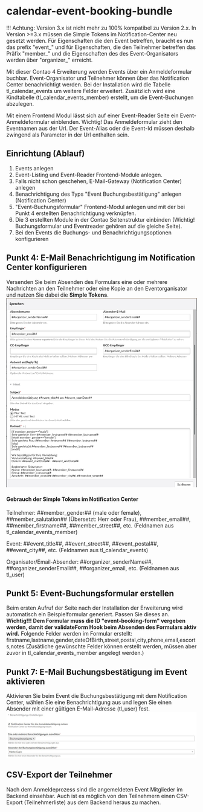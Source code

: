 # calendar-event-booking-bundle
!!! Achtung: Version 3.x ist nicht mehr zu 100% kompatibel zu Version 2.x. In Version >=3.x müssen die Simple Tokens im Notification-Center neu gesetzt werden. Für Eigenschaften die den Event betreffen, braucht es nun das prefix "event_" und für Eigenschaften, die den Teilnehmer betreffen das Präfix "member_" und die Eigenschaften des des Event-Organisators werden über "organizer_" erreicht.

Mit dieser Contao 4 Erweiterung werden Events über ein Anmeldeformular buchbar. Event-Organisator und Teilnehmer können über das Notification Center benachrichtigt werden. Bei der Installation wird die Tabelle tl_calendar_events um weitere Felder erweitert. Zusätzlich wird eine Kindtabelle (tl_calendar_events_member) erstellt, um die Event-Buchungen abzulegen.

Mit einem Frontend Modul lässt sich auf einer Event-Reader Seite ein Event-Anmeldeformular einblenden. 
Wichtig! Das Anmeldeformular zieht den Eventnamen aus der Url. Der Event-Alias oder die Event-Id müssen deshalb zwingend als Parameter in der Url enthalten sein.


## Einrichtung (Ablauf)
1. Events anlegen
2. Event-Listing und Event-Reader Frontend-Module anlegen.
3. Falls nicht schon geschehen, E-Mail-Gateway (Notification Center) anlegen
4. Benachrichtigung des Typs "Event Buchungsbestätigung" anlegen (Notification Center)
5. "Event-Buchungsformular" Frontend-Modul anlegen und mit der bei Punkt 4 erstellten Benachrichtigung verknüpfen.
6. Die 3 erstellten Module in der Contao Seitenstruktur einbinden (Wichtig! Buchungsformular und Eventreader gehören auf die gleiche Seite). 
7. Bei den Events die Buchungs- und Benachrichtigungsoptionen konfigurieren


## Punkt 4: E-Mail Benachrichtigung im Notification Center konfigurieren
Versenden Sie beim Absenden des Formulars eine oder mehrere Nachrichten an den Teilnehmer oder eine Kopie an den Eventorganisator und nutzen Sie dabei die **Simple Tokens**.
![Notification Center](doc/notification_center.jpg?raw=true)

#### Gebrauch der Simple Tokens im Notification Center
Teilnehmer:  ##member_gender## (male oder female), ##member_salutation## (Übersetzt: Herr oder Frau), ##member_email##, ##member_firstname##, ##member_street##, etc. (Feldnamen aus tl_calendar_events_member)

Event: ##event_title##, ##event_street##, ##event_postal##, ##event_city##, etc. (Feldnamen aus tl_calendar_events)

Organisator/Email-Absender: ##organizer_senderName##, ##organizer_senderEmail##, ##organizer_email, etc. (Feldnamen aus tl_user)


## Punkt 5: Event-Buchungsformular erstellen
Beim ersten Aufruf der Seite nach der Installation der Erweiterung wird automatisch ein Beispielformular generiert. Passen Sie dieses an.  
**Wichtig!!! Dem Formular muss die ID "event-booking-form" vergeben werden, damit der validateForm Hook beim Absenden des Formulars aktiv wird.** 
Folgende Felder werden im Formular erstellt:
firstname,lastname,gender,dateOfBirth,street,postal,city,phone,email,escorts,notes
(Zusätliche gewünschte Felder können erstellt werden, müssen aber zuvor in tl_calendar_events_member angelegt werden.)


## Punkt 7: E-Mail Buchungsbestätigung im Event aktivieren
Aktivieren Sie beim Event die Buchungsbestätigung mit dem Notification Center, wählen Sie eine Benachrichtigung aus und legen Sie einen Absender mit einer gültigen E-Mail-Adresse (tl_user) fest.
![Benachrichtigung im Event aktivieren](doc/benachrichtigung-aktivieren.jpg?raw=true)


## CSV-Export der Teilnehmer
Nach dem Anmeldeprozess sind die angemeldeten Event Mitglieder im Backend einsehbar. Auch ist es möglich von den Teilnehmern einen CSV-Export (Teilnehmerliste) aus dem Backend heraus zu machen.
